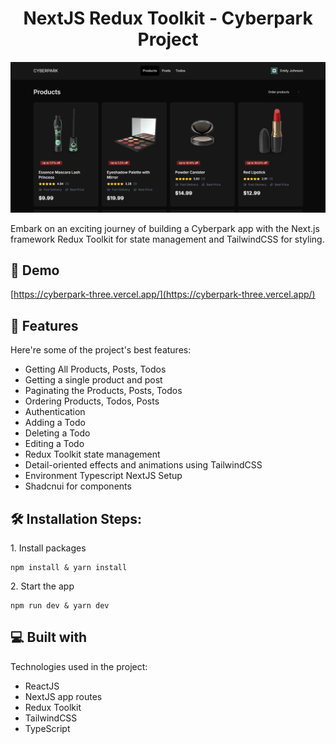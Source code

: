 <h1 align="center" id="title">NextJS Redux Toolkit - Cyberpark Project</h1>

<p align="center"><img src="/public/images/demo.png" alt="project-image"></p>

<p id="description">Embark on an exciting journey of building a Cyberpark app with the Next.js framework Redux Toolkit for state management and TailwindCSS for styling.</p>

<h2>🚀 Demo</h2>

[https://cyberpark-three.vercel.app/](https://cyberpark-three.vercel.app/)

<h2>🧐 Features</h2>

Here're some of the project's best features:

- Getting All Products, Posts, Todos
- Getting a single product and post
- Paginating the Products, Posts, Todos
- Ordering Products, Todos, Posts
- Authentication
- Adding a Todo
- Deleting a Todo
- Editing a Todo
- Redux Toolkit state management
- Detail-oriented effects and animations using TailwindCSS
- Environment Typescript NextJS Setup
- Shadcnui for components

<h2>🛠️ Installation Steps:</h2>

<p>1. Install packages</p>

```
npm install & yarn install
```

<p>2. Start the app</p>

```
npm run dev & yarn dev
```

<h2>💻 Built with</h2>

Technologies used in the project:

- ReactJS
- NextJS app routes
- Redux Toolkit
- TailwindCSS
- TypeScript
